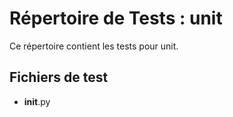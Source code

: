 # Répertoire de Tests : unit

Ce répertoire contient les tests pour unit.

## Fichiers de test

- __init__.py
